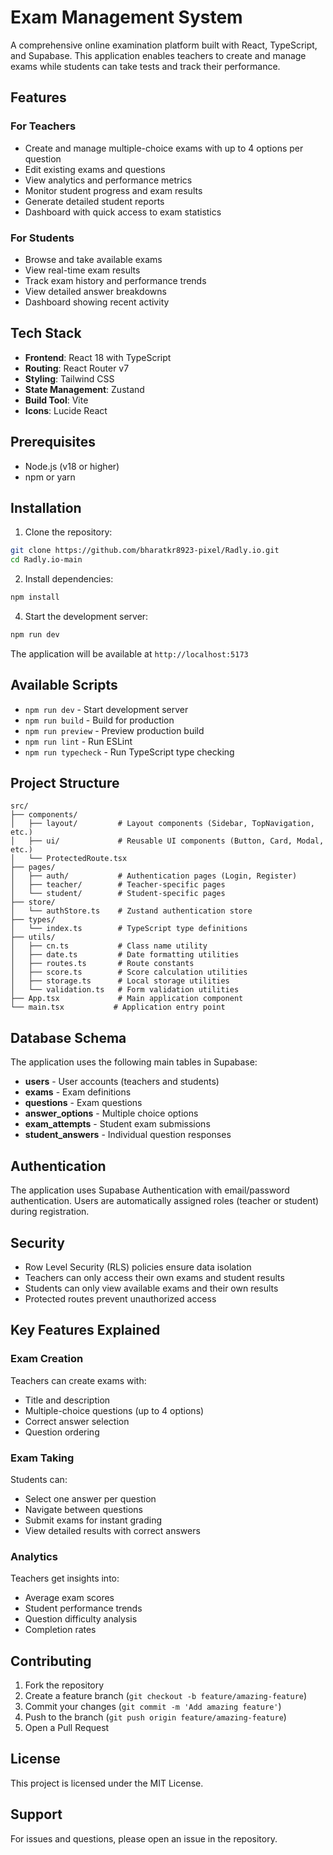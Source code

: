 # Exam Management System

A comprehensive online examination platform built with React, TypeScript, and Supabase. This application enables teachers to create and manage exams while students can take tests and track their performance.

## Features

### For Teachers
- Create and manage multiple-choice exams with up to 4 options per question
- Edit existing exams and questions
- View analytics and performance metrics
- Monitor student progress and exam results
- Generate detailed student reports
- Dashboard with quick access to exam statistics

### For Students
- Browse and take available exams
- View real-time exam results
- Track exam history and performance trends
- View detailed answer breakdowns
- Dashboard showing recent activity

## Tech Stack

- **Frontend**: React 18 with TypeScript
- **Routing**: React Router v7
- **Styling**: Tailwind CSS
- **State Management**: Zustand
- **Build Tool**: Vite
- **Icons**: Lucide React

## Prerequisites

- Node.js (v18 or higher)
- npm or yarn

## Installation

1. Clone the repository:
```bash
git clone https://github.com/bharatkr8923-pixel/Radly.io.git
cd Radly.io-main
```

2. Install dependencies:
```bash
npm install
```

4. Start the development server:
```bash
npm run dev
```

The application will be available at `http://localhost:5173`

## Available Scripts

- `npm run dev` - Start development server
- `npm run build` - Build for production
- `npm run preview` - Preview production build
- `npm run lint` - Run ESLint
- `npm run typecheck` - Run TypeScript type checking

## Project Structure

```
src/
├── components/
│   ├── layout/         # Layout components (Sidebar, TopNavigation, etc.)
│   ├── ui/             # Reusable UI components (Button, Card, Modal, etc.)
│   └── ProtectedRoute.tsx
├── pages/
│   ├── auth/           # Authentication pages (Login, Register)
│   ├── teacher/        # Teacher-specific pages
│   └── student/        # Student-specific pages
├── store/
│   └── authStore.ts    # Zustand authentication store
├── types/
│   └── index.ts        # TypeScript type definitions
├── utils/
│   ├── cn.ts           # Class name utility
│   ├── date.ts         # Date formatting utilities
│   ├── routes.ts       # Route constants
│   ├── score.ts        # Score calculation utilities
│   ├── storage.ts      # Local storage utilities
│   └── validation.ts   # Form validation utilities
├── App.tsx             # Main application component
└── main.tsx           # Application entry point
```

## Database Schema

The application uses the following main tables in Supabase:

- **users** - User accounts (teachers and students)
- **exams** - Exam definitions
- **questions** - Exam questions
- **answer_options** - Multiple choice options
- **exam_attempts** - Student exam submissions
- **student_answers** - Individual question responses

## Authentication

The application uses Supabase Authentication with email/password authentication. Users are automatically assigned roles (teacher or student) during registration.

## Security

- Row Level Security (RLS) policies ensure data isolation
- Teachers can only access their own exams and student results
- Students can only view available exams and their own results
- Protected routes prevent unauthorized access

## Key Features Explained

### Exam Creation
Teachers can create exams with:
- Title and description
- Multiple-choice questions (up to 4 options)
- Correct answer selection
- Question ordering

### Exam Taking
Students can:
- Select one answer per question
- Navigate between questions
- Submit exams for instant grading
- View detailed results with correct answers

### Analytics
Teachers get insights into:
- Average exam scores
- Student performance trends
- Question difficulty analysis
- Completion rates

## Contributing

1. Fork the repository
2. Create a feature branch (`git checkout -b feature/amazing-feature`)
3. Commit your changes (`git commit -m 'Add amazing feature'`)
4. Push to the branch (`git push origin feature/amazing-feature`)
5. Open a Pull Request

## License

This project is licensed under the MIT License.

## Support

For issues and questions, please open an issue in the repository.

